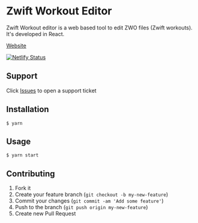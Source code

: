 # Zwift Workout Editor

Zwift Workout editor is a web based tool to edit ZWO files (Zwift workouts). It's developed in React. 

[Website](https://zwiftworkout.netlify.app/)

[![Netlify Status](https://api.netlify.com/api/v1/badges/0379dca2-6a91-4d51-af55-ea3fa0489520/deploy-status)](https://app.netlify.com/sites/zwiftworkout/deploys)

## Support

Click [Issues](https://github.com/breiko83/zwo-editor/issues) to open a support ticket 

## Installation

    $ yarn

## Usage

    $ yarn start

## Contributing

1. Fork it
2. Create your feature branch (`git checkout -b my-new-feature`)
3. Commit your changes (`git commit -am 'Add some feature'`)
4. Push to the branch (`git push origin my-new-feature`)
5. Create new Pull Request
